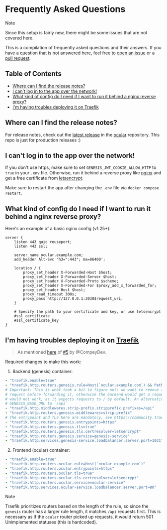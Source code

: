 # Frequently Asked Questions

> [!NOTE]
> Since this setup is fairly new, there might be some issues that are not covered here.

This is a compilation of frequently asked questions and their answers.
If you have a question that is not answered here, feel free to [open an issue](https://github.com/simonwep/ocular-docker/issues/new/choose) or a [pull request](https://github.com/simonwep/ocular-docker/compare).

## Table of Contents

- [Where can I find the release notes?](#where-can-i-find-the-release-notes)
- [I can't log in to the app over the network!](#i-cant-log-in-to-the-app-over-the-network)
- [What kind of config do I need if I want to run it behind a nginx reverse proxy?](#what-kind-of-config-do-i-need-if-i-want-to-run-it-behind-a-nginx-reverse-proxy)
- [I'm having troubles deploying it on Traefik](#im-having-troubles-deploying-it-on-traefik)

## Where can I find the release notes?

For release notes, check out the [latest release](https://github.com/simonwep/ocular/releases/latest) in the [ocular](https://github.com/simonwep/ocular) repository.
This repo is just for production releases :)

## I can't log in to the app over the network!

If you don't use https, make sure to set `GENESIS_JWT_COOKIE_ALLOW_HTTP` to `true` in your `.env` file.
Otherwise, run it behind a reverse proxy like [nginx](https://www.nginx.com/) and get a free certificate from [letsencrypt](https://letsencrypt.org/).

Make sure to restart the app after changing the `.env` file via `docker compose restart`.

## What kind of config do I need if I want to run it behind a nginx reverse proxy?

Here's an example of a basic nginx config (v1.25+):

```nginx
server {
    listen 443 quic reuseport;
    listen 443 ssl;

    server_name ocular.example.com;
    add_header Alt-Svc 'h3=":443"; ma=86400';

    location / {
        proxy_set_header X-Forwarded-Host $host;
        proxy_set_header X-Forwarded-Server $host;
        proxy_set_header X-Forwarded-Proto $scheme;
        proxy_set_header X-Forwarded-For $proxy_add_x_forwarded_for;
        proxy_set_header Host $host;
        proxy_read_timeout 300s;
        proxy_pass http://127.0.0.1:3030$request_uri;
    }

    # Specify the path to your certificate and key, or use letsencrypt
    #ssl_certificate
    #ssl_certificate_key 
}
```

## I'm having troubles deploying it on [Traefik](https://traefik.io/traefik/)

> As mentioned [here](https://github.com/simonwep/ocular-docker/issues/5#issuecomment-2535524284) of [#5](https://github.com/simonwep/ocular-docker/issues/5) by @CompeyDev.

Required changes to make this work:

1. Backend (genesis) container:
```yml
- "traefik.enable=true"
- "traefik.http.routers.genesis.rule=Host(`ocular.example.com`) && PathPrefix(`/api`)"
# Important: This is what took a bit to figure out; we want to remove the `/api` from the 
# request before forwarding it, otherwise the backend would get a request on `/api`, which
# would not work, as it expects requests to / by default. An alternative would be to set
# GENESIS_BASE_URL to `/api`
- "traefik.http.middlewares.strip-prefix.stripprefix.prefixes=/api"
- "traefik.http.routers.genesis.middlewares=strip-prefix"
# The entrypoint and TLS here are mandatory, see https://community.traefik.io/t/different-container-behind-and-api-how/7622
- "traefik.http.routers.genesis.entrypoints=https"
- "traefik.http.routers.genesis.tls=true"
- "traefik.http.routers.genesis.tls.certresolver=letsencrypt"
- "traefik.http.routers.genesis.service=genesis-service"
- "traefik.http.services.genesis-service.loadbalancer.server.port=3031"
```

2. Frontend (ocular) container:
```yml
- "traefik.enable=true"
- "traefik.http.routers.ocular.rule=Host(`ocular.example.com`)"
- "traefik.http.routers.ocular.entrypoints=https"
- "traefik.http.routers.ocular.tls=true"
- "traefik.http.routers.ocular.tls.certresolver=letsencrypt"
- "traefik.http.routers.ocular.service=ocular-service"
- "traefik.http.services.ocular-service.loadbalancer.server.port=80"
```

> [!NOTE]
> Traefik prioritizes routers based on the length of the rule, so since the `genesis` router has a larger rule length, it matches `/api` requests first.
> This is necessary as if the `ocular` router picked up requests, it would return 501 Unimplemented statuses (this is hardcoded).
